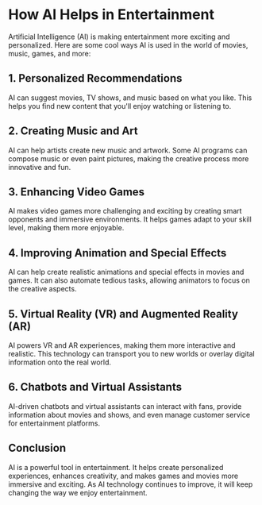 # How AI Helps in Entertainment

Artificial Intelligence (AI) is making entertainment more exciting and personalized. Here are some cool ways AI is used in the world of movies, music, games, and more:

## 1. Personalized Recommendations
AI can suggest movies, TV shows, and music based on what you like. This helps you find new content that you'll enjoy watching or listening to.

## 2. Creating Music and Art
AI can help artists create new music and artwork. Some AI programs can compose music or even paint pictures, making the creative process more innovative and fun.

## 3. Enhancing Video Games
AI makes video games more challenging and exciting by creating smart opponents and immersive environments. It helps games adapt to your skill level, making them more enjoyable.

## 4. Improving Animation and Special Effects
AI can help create realistic animations and special effects in movies and games. It can also automate tedious tasks, allowing animators to focus on the creative aspects.

## 5. Virtual Reality (VR) and Augmented Reality (AR)
AI powers VR and AR experiences, making them more interactive and realistic. This technology can transport you to new worlds or overlay digital information onto the real world.

## 6. Chatbots and Virtual Assistants
AI-driven chatbots and virtual assistants can interact with fans, provide information about movies and shows, and even manage customer service for entertainment platforms.

## Conclusion
AI is a powerful tool in entertainment. It helps create personalized experiences, enhances creativity, and makes games and movies more immersive and exciting. As AI technology continues to improve, it will keep changing the way we enjoy entertainment.

